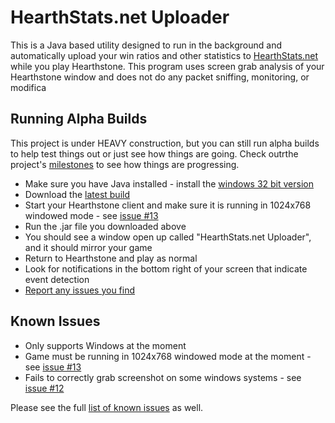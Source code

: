 HearthStats.net Uploader
==========================

This is a Java based utility designed to run in the background and automatically
upload your win ratios and other statistics to [HearthStats.net](http://HearthStats.net)
while you play Hearthstone. This program uses screen grab analysis of your Hearthstone window
and does not do any packet sniffing, monitoring, or modifica

Running Alpha Builds
--------------------

This project is under HEAVY construction, but you can still run alpha builds
to help test things out or just see how things are going. Check outrthe project's
[milestones](https://github.com/JeromeDane/HearthStats.net-Uploader/issues/milestones) 
to see how things are progressing.

* Make sure you have Java installed - install the [windows 32 bit version](http://java.com/en/download/manual.jsp)
* Download the [latest build](https://github.com/JeromeDane/HearthStats.net-Uploader/raw/master/hss-uploader.0.1.20130122.2.jar)
* Start your Hearthstone client and make sure it is running in 1024x768 windowed mode - see [issue #13](https://github.com/JeromeDane/HearthStats.net-Uploader/issues/13)
* Run the .jar file you downloaded above
* You should see a window open up called "HearthStats.net Uploader", and it should mirror your game
* Return to Hearthstone and play as normal
* Look for notifications in the bottom right of your screen that indicate event detection
* [Report any issues you find](https://github.com/JeromeDane/HearthStats.net-Uploader/issues)

Known Issues
-------------

* Only supports Windows at the moment
* Game must be running in 1024x768 windowed mode at the moment - see [issue #13](https://github.com/JeromeDane/HearthStats.net-Uploader/issues/13)
* Fails to correctly grab screenshot on some windows systems - see [issue #12](https://github.com/JeromeDane/HearthStats.net-Uploader/issues/12)
 
Please see the full [list of known issues](https://github.com/JeromeDane/HearthStats.net-Uploader/issues)
as well.